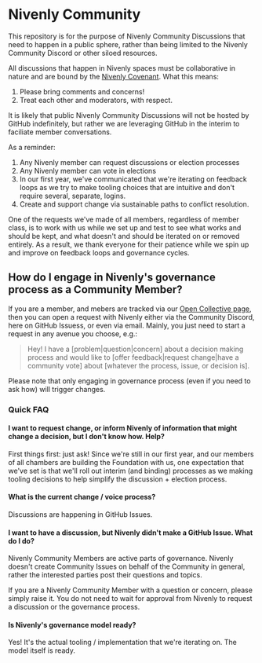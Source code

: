 # Nivenly Community 

This repository is for the purpose of Nivenly Community Discussions that need to happen
in a public sphere, rather than being limited to the Nivenly Community Discord or other
siloed resources.

All discussions that happen in Nivenly spaces must be collaborative in nature and
are bound by the [Nivenly Covenant](https://nivenly.org/covenant/). What this means:

1. Please bring comments and concerns!
2. Treat each other and moderators, with respect.

It is likely that public Nivenly Community Discussions will not be hosted by GitHub
indefinitely, but rather we are leveraging GitHub in the interim to faciliate member
conversations.

As a reminder:

1. Any Nivenly member can request discussions or election processes
2. Any Nivenly member can vote in elections
3. In our first year, we've communicated that we're iterating on feedback loops as
   we try to make tooling choices that are intuitive and don't require several,
   separate, logins.
4. Create and support change via sustainable paths to conflict resolution.

One of the requests we've made of all members, regardless of member class, is to
work with us while we set up and test to see what works and should be kept, and what
doesn't and should be iterated on or removed entirely. As a result, we thank everyone
for their patience while we spin up and improve on feedback loops and governance
cycles.

## How do I engage in Nivenly's governance process as a Community Member?

If you are a member, and mebers are tracked via our [Open Collective page](https://opencollective.com/nivenly-foundation),
then you can open a request with Nivenly either via the Community Discord,
here on GitHub Issuess, or even via email. Mainly, you just need to start a
request in any avenue you choose, e.g.:

> Hey! I have a [problem|question|concern] about a decision making process
> and would like to [offer feedback|request change|have a community vote] about
> [whatever the process, issue, or decision is].

Please note that only engaging in governance process (even if you need to ask
how) will trigger changes. 

### Quick FAQ

#### I want to request change, or inform Nivenly of information that might change a decision, but I don't know how. Help?

First things first: just ask! Since we're still in our first year, and our members
of all chambers are building the Foundation with us, one expectation that we've set
is that we'll roll out interim (and binding) processes as we making tooling decisions
to help simplify the discussion + election process.

#### What is the current change / voice process?

Discussions are happening in GitHub Issues. 

#### I want to have a discussion, but Nivenly didn't make a GitHub Issue. What do I do?

Nivenly Community Members are active parts of governance. Nivenly doesn't create
Community Issues on behalf of the Community in general, rather the interested
parties post their questions and topics.

If you are a Nivenly Community Member with a question or concern, please simply
raise it. You do not need to wait for approval from Nivenly to request a discussion
or the governance process.

#### Is Nivenly's governance model ready?

Yes! It's the actual tooling / implementation that we're iterating on. The model
itself is ready.
